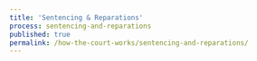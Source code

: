 ```yaml
---
title: 'Sentencing & Reparations'
process: sentencing-and-reparations
published: true
permalink: /how-the-court-works/sentencing-and-reparations/
---
```

